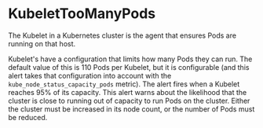 # KubeletTooManyPods

The Kubelet in a Kubernetes cluster is the agent that ensures Pods are running on that host.

Kubelet's have a configuration that limits how many Pods they can run. The default value of this is 110 Pods per Kubelet, but it is configurable (and this alert takes that configuration into account with the `kube_node_status_capacity_pods` metric). The alert fires when a Kubelet reaches 95% of its capacity. This alert warns about the likelihood that the cluster is close to running out of capacity to run Pods on the cluster. Either the cluster must be increased in its node count, or the number of Pods must be reduced.
